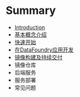 # Summary

* [Introduction](README.md)
* [基本概念介绍](ji_ben_gai_nian_jie_shao.md)
* [快速开始](kuai_su_kai_shi.md)
* [在DataFoundry应用开发](zai_datafoundry_ying_yong_kai_fa.md)
* [镜像构建及持续交付](jing_xiang_gou_jian_ji_chi_xu_jiao_fu.md)
* 镜像仓库
* 后端服务
* 服务部署
* 常见问题

